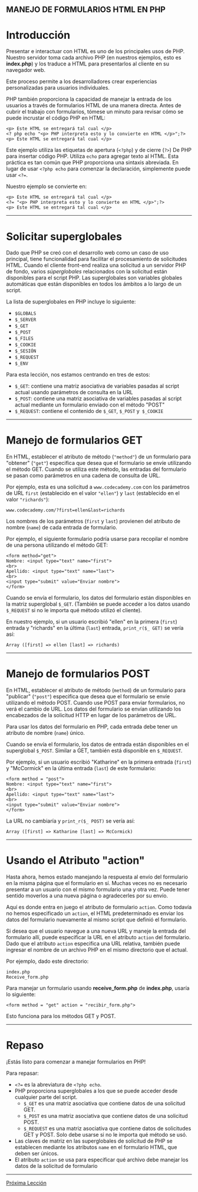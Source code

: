 ## MANEJO DE FORMULARIOS HTML EN PHP
# Introducción

Presentar e interactuar con HTML es uno de los principales usos de PHP. Nuestro servidor toma cada archivo PHP (en nuestros ejemplos, esto es __index.php__) y los traduce a HTML para presentarlos al cliente en su navegador web.

Este proceso permite a los desarrolladores crear experiencias personalizadas para usuarios individuales.

PHP también proporciona la capacidad de manejar la entrada de los usuarios a través de formularios HTML de una manera directa. Antes de cubrir el trabajo con formularios, tómese un minuto para revisar cómo se puede incrustar el código PHP en HTML:

````
<p> Este HTML se entregará tal cual </p>
<? php echo "<p> PHP interpreta esto y lo convierte en HTML </p>";?>
<p> Este HTML se entregará tal cual </p>
````

Este ejemplo utiliza las etiquetas de apertura (`<?php`) y de cierre (`?>`) De PHP para insertar código PHP. Utiliza `echo` para agregar texto al HTML. Esta práctica es tan común que PHP proporciona una sintaxis abreviada. En lugar de usar `<?php echo` para comenzar la declaración, simplemente puede usar `<?=`.

Nuestro ejemplo se convierte en:

````
<p> Este HTML se entregará tal cual </p>
<?= "<p> PHP interpreta esto y lo convierte en HTML </p>";?>
<p> Este HTML se entregará tal cual </p>
````

----

# Solicitar superglobales

Dado que PHP se creó con el desarrollo web como un caso de uso principal, tiene funcionalidad para facilitar el procesamiento de solicitudes HTML. Cuando el cliente front-end realiza una solicitud a un servidor PHP de fondo, varios _súperglobales_ relacionados con la solicitud están disponibles para el script PHP. Las superglobales son variables globales automáticas que están disponibles en todos los ámbitos a lo largo de un script.

La lista de superglobales en PHP incluye lo siguiente:

+ `$GLOBALS`
+ `$_SERVER`
+ `$_GET`
+ `$_POST`
+ `$_FILES`
+ `$_COOKIE`
+ `$_SESIÓN`
+ `$_REQUEST`
+ `$_ENV`

Para esta lección, nos estamos centrando en tres de estos:

+ `$_GET`: contiene una matriz asociativa de variables pasadas al script actual usando parámetros de consulta en la URL
+ `$_POST`: contiene una matriz asociativa de variables pasadas al script actual mediante un formulario enviado con el método "POST"
+ `$_REQUEST`: contiene el contenido de `$_GET`, `$_POST` y` $_COOKIE`

----

# Manejo de formularios GET

En HTML, establecer el atributo de método (`"method"`) de un formulario para "obtener" (`"get"`) especifica que desea que el formulario se envíe utilizando el método GET. Cuando se utiliza este método, las entradas del formulario se pasan como parámetros en una cadena de consulta de URL.

Por ejemplo, esta es una solicitud a `www.codecademy.com` con los parámetros de URL `first` (establecido en el valor `"ellen"`) y `last` (establecido en el valor `"richards"`):

````
www.codecademy.com/?first=ellen&last=richards
````

Los nombres de los parámetros (`first` y `last`) provienen del atributo de nombre (`name`) de cada entrada de formulario.

Por ejemplo, el siguiente formulario podría usarse para recopilar el nombre de una persona utilizando el método GET:

````
<form method="get">
Nombre: <input type="text" name="first">
<br>
Apellido: <input type="text" name="last">
<br>
<input type="submit" value="Enviar nombre">
</form>
````

Cuando se envía el formulario, los datos del formulario están disponibles en la matriz superglobal `$_GET`. (También se puede acceder a los datos usando `$_REQUEST` si no le importa qué método utilizó el cliente).

En nuestro ejemplo, si un usuario escribió "ellen" en la primera (`first`) entrada y "richards" en la última (`last`) entrada, `print_r($_ GET)` se vería así:

````
Array ([first] => ellen [last] => richards)
````

----

# Manejo de formularios POST

En HTML, establecer el atributo de método (`method`) de un formulario para "publicar" (`"post"`) especifica que desea que el formulario se envíe utilizando el método POST. Cuando use POST para enviar formularios, no verá el cambio de URL. Los datos del formulario se envían utilizando los encabezados de la solicitud HTTP en lugar de los parámetros de URL.

Para usar los datos del formulario en PHP, cada entrada debe tener un atributo de nombre (`name`) único.

Cuando se envía el formulario, los datos de entrada están disponibles en el superglobal `$_POST`. Similar a GET, también está disponible en `$_REQUEST`.

Por ejemplo, si un usuario escribió "Katharine" en la primera entrada (`first`) y "McCormick" en la última entrada (`last`) de este formulario:

````
<form method = "post">
Nombre: <input type="text" name="first">
<br>
Apellido: <input type="text" name="last">
<br>
<input type="submit" value="Enviar nombre">
</form>
````

La URL no cambiaría y `print_r($_ POST)` se vería así:

````
Array ([first] => Katharine [last] => McCormick)
````

----

# Usando el Atributo "action"

Hasta ahora, hemos estado manejando la respuesta al envío del formulario en la misma página que el formulario en sí. Muchas veces no es necesario presentar a un usuario con el mismo formulario una y otra vez. Puede tener sentido moverlos a una nueva página o agradecerles por su envío.

Aquí es donde entra en juego el atributo de formulario `action`. Como todavía no hemos especificado un `action`, el HTML predeterminado es enviar los datos del formulario nuevamente al mismo script que definió el formulario.

Si desea que el usuario navegue a una nueva URL y maneje la entrada del formulario allí, puede especificar la URL en el atributo `action` del formulario. Dado que el atributo `action` especifica una URL relativa, también puede ingresar el nombre de un archivo PHP en el mismo directorio que el actual.

Por ejemplo, dado este directorio:

````
index.php
Receive_form.php
````

Para manejar un formulario usando __receive_form.php__ de __index.php__, usaría lo siguiente:

````
<form method = "get" action = "recibir_form.php">
````

Esto funciona para los métodos GET y POST.

----

# Repaso

¡Estás listo para comenzar a manejar formularios en PHP!

Para repasar:

+ `<?=` es la abreviatura de `<?php echo`.
+ PHP proporciona superglobales a los que se puede acceder desde cualquier parte del script.
    + `$_GET` es una matriz asociativa que contiene datos de una solicitud GET.
    + `$_POST` es una matriz asociativa que contiene datos de una solicitud POST.
    + `$_REQUEST` es una matriz asociativa que contiene datos de solicitudes GET y POST. Solo debe usarse si no le importa qué método se usó.
+ Las claves de matriz en las superglobales de solicitud de PHP se establecen mediante los atributos `name` en el formulario HTML, que deben ser únicos.
+ El atributo `action` se usa para especificar qué archivo debe manejar los datos de la solicitud de formulario

----
[Próxima Lección](#)